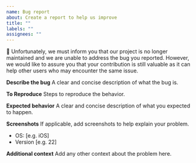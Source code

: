 ```yaml
---
name: Bug report
about: Create a report to help us improve
title: ""
labels: ""
assignees: ""
---
```


🛑 Unfortunately, we must inform you that our project is no longer maintained and we are unable to address the bug you reported. However, we would like to assure you that your contribution is still valuable as it can help other users who may encounter the same issue.

**Describe the bug**
A clear and concise description of what the bug is.

**To Reproduce**
Steps to reproduce the behavior.

**Expected behavior**
A clear and concise description of what you expected to happen.

**Screenshots**
If applicable, add screenshots to help explain your problem.

- OS: [e.g. iOS]
- Version [e.g. 22]

**Additional context**
Add any other context about the problem here.
